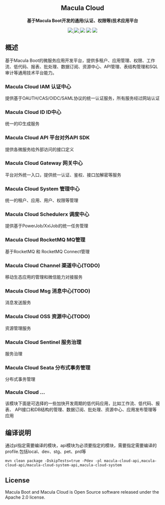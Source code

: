 <h2 align="center">Macula Cloud</h2>

<p align="center">
	<strong>基于Macula Boot开发的通用(认证、权限等)技术应用平台</strong>
</p>

<p align="center">
    <a href="https://github.com/macula-projects/macula-cloud/blob/main/LICENSE" target="_blank">
        <img src="https://img.shields.io/github/license/macula-projects/macula-cloud.svg" >
    </a>
    <a href="https://central.sonatype.com/search?q=macula&smo=true" target="_blank">
        <img src="https://img.shields.io/maven-central/v/dev.macula.boot/macula-boot-starters" />
    </a>
    <a>
        <img src="https://img.shields.io/badge/JDK-1.8+-green.svg" >
    </a>
    <a>
        <img src="https://img.shields.io/badge/SpringBoot-2.7+-green.svg" >
    </a>
    <a>
        <img src="https://img.shields.io/badge/SpringCloud-2021.x+-green.svg" >
    </a>
</p>

## 概述

基于Macula Boot的微服务应用开发平台，提供多租户、应用管理、权限、工作流、低代码、报表、批处理、数据订阅、资源中心、API管理、表结构管理和SQL审计等通用技术平台能力。

### Macula Cloud IAM 认证中心

提供基于OAUTH/CAS/OIDC/SAML协议的统一认证服务，所有服务经过网站认证

### Macula Cloud ID ID中心

统一的ID生成服务

### Macula Cloud API 平台对外API SDK

提供各微服务给外部访问的接口定义

### Macula Cloud Gateway 网关中心

平台对外统一入口，提供统一认证、鉴权、接口加解密等服务

### Macula Cloud System 管理中心

统一的租户、应用、用户、权限等管理

### Macula Cloud Schedulerx 调度中心

提供基于PowerJob/XxlJob的统一任务管理

### Macula Cloud RocketMQ MQ管理

基于RocketMQ 和 RocketMQ Connect管理

### Macula Cloud Channel 渠道中心(TODO)

移动生态应用的管理和微信能力对接服务

### Macula Cloud Msg 消息中心(TODO)

消息发送服务

### Macula Cloud OSS 资源中心(TODO)

资源管理服务

### Macula Cloud Sentinel 服务治理

服务治理

### Macula Cloud Seata 分布式事务管理

分布式事务管理

### Macula Cloud ...

该模块下面是可选择的一些加快开发周期的低代码应用，比如工作流、低代码、报表、
API接口和DB结构的管理、数据订阅、批处理、资源中心、应用发布管理等应用

## 编译说明

通过pl指定需要编译的模块，api模块为必须要指定的模块，需要指定需要编译的profile.包括local、dev、stg、pet、prd等

```shell
mvn clean package -DskipTests=true -Pdev -pl macula-cloud-api,macula-cloud-api/macula-cloud-system-api,macula-cloud-system
```

## License

Macula Boot and Macula Cloud is Open Source software released under the Apache 2.0 license.